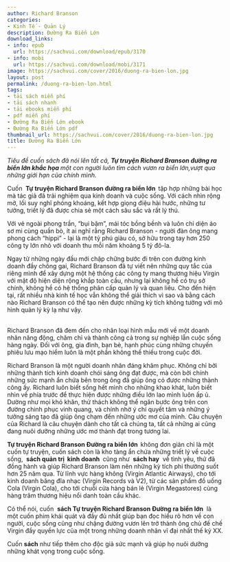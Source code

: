 ```yaml
---
author: Richard Branson
categories:
- Kinh Tế - Quản Lý
description: Đường Ra Biển Lớn
download_links:
- info: epub
  url: https://sachvui.com/download/epub/3170
- info: mobi
  url: https://sachvui.com/download/mobi/3171
image: https://sachvui.com/cover/2016/duong-ra-bien-lon.jpg
layout: post
permalink: /duong-ra-bien-lon.html
tags:
- tải sách miễn phí
- tải sách nhanh
- tải ebooks miễn phí
- pdf miễn phí
- Đường Ra Biển Lớn ebook
- Đường Ra Biển Lớn pdf
thumbnail_url: https://sachvui.com/cover/2016/duong-ra-bien-lon.jpg
title: Đường Ra Biển Lớn
---
```


 <div class="item-desc text-justify"> <p><em>Tiêu đề cuốn sách đã nói lên tất cả, <strong>Tự truyện Richard Branson đường ra biển lớn khắc họa </strong>một con người luôn tìm cách vươn ra biển lớn,vượt qua những giới hạn của chính mình.</em></p><p>Cuốn  <strong>Tự truyện Richard Branson đường ra biển lớn  </strong>tập hợp những bài học mà tác giả đã trải nghiệm qua kinh doanh và cuộc sống. Với cách nhìn rộng mở, lối suy nghĩ phóng khoáng, kết hợp giọng điệu hài hước, những tư tưởng, triết lý đã được chia sẻ một cách sâu sắc và rất lý thú.</p><p>Với vẻ ngoài phong trần, “bụi bặm”, mái tóc bồng bềnh và luôn chỉ diện áo sơ mi cùng quần bò, ít ai nghĩ rằng Richard Branson - người đàn ông mang phong cách “hippi” - lại là một tỷ phú giàu có, sở hữu trong tay hơn 250 công ty lớn nhỏ với doanh thu mỗi năm khoảng 5 tỷ đô-la.</p><p>Ngay từ những ngày đầu mới chập chững bước đi trên con đường kinh doanh đầy chông gai, Richard Branson đã tự viết nên những quy tắc của riêng mình để xây dựng một hệ thống các công ty mang thương hiệu Virgin với mật độ hiện diện rộng khắp toàn cầu, nhưng lại không hề có trụ sở chính, không hề có hệ thống phân cấp quản lý và quan liêu. Cho đến hiện tại, rất nhiều nhà kinh tế học vẫn không thể giải thích vì sao và bằng cách nào Richard Branson có thể tạo nên được những kỳ tích không tưởng với mô hình quản lý kỳ lạ như vậy.<br> </p><p>Richard Branson đã đem đến cho nhân loại hình mẫu mới về một doanh nhân năng động, chăm chỉ và thành công cả trong sự nghiệp lẫn cuộc sống hàng ngày. Đối với ông, gia đình, bạn bè, hạnh phúc cùng những chuyến phiêu lưu mạo hiểm luôn là một phần không thể thiếu trong cuộc đời.</p><p>Richard Branson là một người doanh nhân đáng khâm phục. Không chỉ bởi những thành tích kinh doanh chói sáng ông đạt được, mà còn bởi chính những sức mạnh ẩn chứa bên trong ông đã giúp ông có được những thành công ấy. Richard luôn biết sống hết mình cho những khao khát, luôn biết nhìn về phía trước để thực hiện được những điều lớn lao mình luôn ấp ủ. Dường như mọi khó khăn, thử thách không thể ngăn bước ông trên con đường chinh phục vinh quang, và chính nhờ ý chí quyết tâm và những ý tưởng sáng tạo đã giúp ông chạm đến những ước mơ của mình. Câu chuyện của Richard là câu chuyện dành cho tất cả chúng ta, tất cả những ai cũng đang nuôi dưỡng những ước mơ thành đạt trong tương lai.</p><p><strong>Tự truyện Richard Branson Đường ra biển lớn  </strong>không đơn giản chỉ là một cuốn tự truyện, cuốn sách còn là kho tàng ẩn chứa những triết lý về cuộc sống,  <strong>sách quản trị  kinh doanh </strong> cũng như  <strong>sách hay</strong>  về tình yêu, thứ đã đồng hành và giúp Richard Branson làm nên những kỳ tích phi thường suốt hơn 25 năm qua. Từ lĩnh vực hàng không (Virgin Atlantic Airways), cho tới kinh doanh băng đĩa nhạc (Virgin Records và V2), từ các sản phẩm đồ uống Cola (Virgin Cola), cho tới chuỗi cửa hàng bán lẻ (Virgin Megastores) cùng hàng trăm thương hiệu nổi danh toàn cầu khác.</p><p>Có thể nói, cuốn  <strong>sách Tự truyện Richard Branson Đường ra biển lớn</strong>  là một cuốn phim khái quát và đầy đủ nhất giúp bạn đọc hiểu rõ hơn về con người, cuộc sống cũng như chặng đường vươn lên trở thành ông chủ đế chế Virgin đầy quyền lực của một trong những doanh nhân vĩ đại nhất thế kỷ XX.</p><p>Cuốn <strong>sách</strong> như tiếp thêm cho độc giả sức mạnh và giúp họ nuôi dưỡng những khát vọng trong cuộc sống.</p> </div>